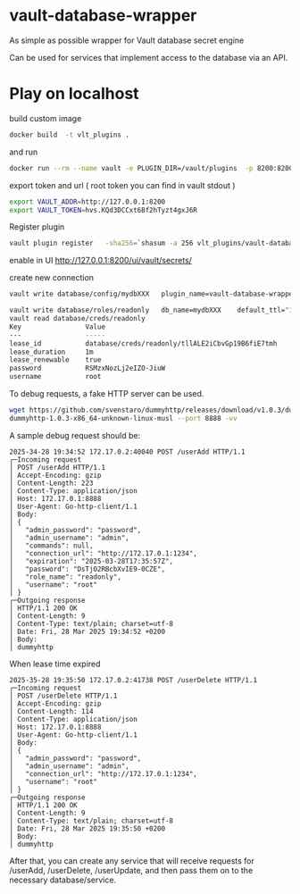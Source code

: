 # vault-database-wrapper
As simple as possible wrapper for Vault database secret engine

Can be used for services that implement access to the database via an API.

# Play on localhost

build custom image
```bash
docker build  -t vlt_plugins .
```
and run
```bash
docker run --rm --name vault -e PLUGIN_DIR=/vault/plugins  -p 8200:8200 --cap-add IPC_LOCK vlt_plugins server -dev -dev-plugin-dir=/vault/plugins
```

export token and url ( root token you can find in vault stdout )
```bash
export VAULT_ADDR=http://127.0.0.1:8200
export VAULT_TOKEN=hvs.KQd3DCCxt6Bf2hTyzt4gxJ6R
```
Register plugin
```bash
vault plugin register   -sha256=`shasum -a 256 vlt_plugins/vault-database-wrapper | cut -d' ' -f1`   database   vault-database-wrapper
```
enable in UI http://127.0.0.1:8200/ui/vault/secrets/

create new connection
```bash
vault write database/config/mydbXXX   plugin_name=vault-database-wrapper   connection_url="http://172.17.0.1:1234"   username="admin"   password="password"   allowed_roles="readonly"

vault write database/roles/readonly   db_name=mydbXXX    default_ttl="1m"   max_ttl="2h"
vault read database/creds/readonly
Key                Value
---                -----
lease_id           database/creds/readonly/tllALE2iCbvGp19B6fiE7tmh
lease_duration     1m
lease_renewable    true
password           RSMzxNozLj2eIZO-JiuW
username           root

```

To debug requests, a fake HTTP server can be used.

```bash
wget https://github.com/svenstaro/dummyhttp/releases/download/v1.0.3/dummyhttp-1.0.3-x86_64-unknown-linux-musl
dummyhttp-1.0.3-x86_64-unknown-linux-musl --port 8888 -vv
```

A sample debug request should be:
```log
2025-34-28 19:34:52 172.17.0.2:40040 POST /userAdd HTTP/1.1
┌─Incoming request
│ POST /userAdd HTTP/1.1
│ Accept-Encoding: gzip
│ Content-Length: 223
│ Content-Type: application/json
│ Host: 172.17.0.1:8888
│ User-Agent: Go-http-client/1.1
│ Body:
│ {
│   "admin_password": "password",
│   "admin_username": "admin",
│   "commands": null,
│   "connection_url": "http://172.17.0.1:1234",
│   "expiration": "2025-03-28T17:35:57Z",
│   "password": "DsTjO2RBcbXvIE9-0CZE",
│   "role_name": "readonly",
│   "username": "root"
│ }
┌─Outgoing response
│ HTTP/1.1 200 OK
│ Content-Length: 9
│ Content-Type: text/plain; charset=utf-8
│ Date: Fri, 28 Mar 2025 19:34:52 +0200
│ Body:
│ dummyhttp
```
When lease time expired
```log
2025-35-28 19:35:50 172.17.0.2:41738 POST /userDelete HTTP/1.1
┌─Incoming request
│ POST /userDelete HTTP/1.1
│ Accept-Encoding: gzip
│ Content-Length: 114
│ Content-Type: application/json
│ Host: 172.17.0.1:8888
│ User-Agent: Go-http-client/1.1
│ Body:
│ {
│   "admin_password": "password",
│   "admin_username": "admin",
│   "connection_url": "http://172.17.0.1:1234",
│   "username": "root"
│ }
┌─Outgoing response
│ HTTP/1.1 200 OK
│ Content-Length: 9
│ Content-Type: text/plain; charset=utf-8
│ Date: Fri, 28 Mar 2025 19:35:50 +0200
│ Body:
│ dummyhttp
```

After that, you can create any service that will receive requests for /userAdd, /userDelete, /userUpdate, and then pass them on to the necessary database/service.